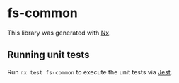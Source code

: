# fs-common

This library was generated with [Nx](https://nx.dev).

## Running unit tests

Run `nx test fs-common` to execute the unit tests via [Jest](https://jestjs.io).
